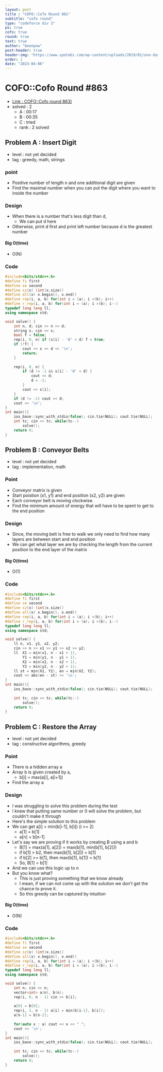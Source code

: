 ```yaml
---
layout: post
title : "COFO::Cofo Round 801"
subtitle: "cofo round"
type: "codeforce div 3"
ps: true
cofo: true
round: true
text: true
author: "beenpow"
post-header: true
header-img: "https://www.spotebi.com/wp-content/uploads/2019/01/one-day-day-one-workout-motivation-spotebi.jpg"
order: 1
date: "2023-04-06"
---
```


# COFO::Cofo Round #863
- [Link : COFO::Cofo round 863)](https://codeforces.com/contest/1811)
- solved : 2
  - A : 00:17
  - B : 00:35
  - C : tried
  - rank : 2 solved

## Problem A : Insert Digit

- level : not yet decided
- tag : greedy, math, strings

### point
- Positive number of length n and one additional digit are given
- Find the maximal number when you can put the digit where you want to inside the number

### Design
- When there is a number that's less digit than d, 
  - We can put d here
- Otherwise, print d first and print left number because d is the greatest number

#### Big O(time)
- O(N)

### Code

```cpp
#include<bits/stdc++.h>
#define fi first
#define se second
#define sz(x) (int)x.size()
#define all(x) x.begin(), x.end()
#define rep(i, a, b) for(int i = (a); i <(b); i++)
#define r_rep(i, a, b) for(int i = (a); i >(b); i--)
typedef long long ll;
using namespace std;

void solve() {
    int n, d; cin >> n >> d;
    string s; cin >> s;
    bool f = false;
    rep(i, 0, n) if (s[i] - '0' < d) f = true;
    if (!f) {
        cout << s << d << '\n';
        return;
    }
    
    rep(i, 0, n) {
        if (d != -1 && s[i] - '0' < d) {
            cout << d;
            d = -1;
        }
        cout << s[i];
    }
    if (d != -1) cout << d;
    cout << '\n';
}
int main(){
    ios_base::sync_with_stdio(false); cin.tie(NULL); cout.tie(NULL);
    int tc; cin >> tc; while(tc--)
        solve();
    return 0;
}
```

## Problem B : Conveyor Belts

- level : not yet decided
- tag : implementation, math

### Point
- Conveyor matrix is given
- Start poistion (x1, y1) and end position (x2, y2) are given
- Each conveyor belt is moving clockwise.
- Find the minimum amount of energy that will have to be spent to get to the end position

### Design
- Since, the moving belt is free to walk we only need to find how many layers are between start and end position
- We can get what layer we are by checking the length from the current position to the end layer of the matrix

#### Big O(time)
- O(1)

### Code

```cpp
#include<bits/stdc++.h>
#define fi first
#define se second
#define sz(x) (int)x.size()
#define all(x) x.begin(), x.end()
#define rep(i, a, b) for(int i = (a); i <(b); i++)
#define r_rep(i, a, b) for(int i = (a); i >(b); i--)
typedef long long ll;
using namespace std;

void solve() {
    ll n, x1, y1, x2, y2;
    cin >> n >> x1 >> y1 >> x2 >> y2;
    ll  X1 = min(x1, n - x1 + 1),
        Y1 = min(y1, n - y1 + 1),
        X2 = min(x2, n - x2 + 1),
        Y2 = min(y2, n - y2 + 1);
    ll st = min(X1, Y1), en = min(X2, Y2);
    cout << abs(en - st) << '\n';
}
int main(){
    ios_base::sync_with_stdio(false); cin.tie(NULL); cout.tie(NULL);
    
    int tc; cin >> tc; while(tc--)
        solve();
    return 0;
}
```

## Problem C : Restore the Array

- level : not yet decided
- tag : constructive algorithms, greedy

### Point
- There is a hidden array a
- Array b is given created by a, 
  - b[i] = max(a[i], a[i+1])
- Find the array a

### Design
- I was struggling to solve this problem during the test
- I knew that putting same number or 0 will solve the problem, but couldn't make it through
- Here's the simple solution to this problem
- We can get a[i] = min(b[i-1], b[i]) (i >= 2)
  - a[1] = b[1]
  - a[n] = b[n-1]
- Let's say we are proving if it works by creating B using a and b
  - B[1] = max(a[1], a[2]) = max(b[1], min(b[1], b[2]))
  - if b[1] > b2, then max(b[1], b[2]) = b[1]
  - if b[2] >= b[1], then max(b[1], b[1]) = b[1]
  - So, B[1] = b[1]
- And we can use this logic up to n
- But you know what?
  - This is just proving something that we know already
  - I mean, if we can not come up with the solution we don't get the chance to prove it.
  - So this greedy can be captured by intuition

#### Big O(time)
- O(N)

### Code

```cpp
#include<bits/stdc++.h>
#define fi first
#define se second
#define sz(x) (int)x.size()
#define all(x) x.begin(), x.end()
#define rep(i, a, b) for(int i = (a); i <(b); i++)
#define r_rep(i, a, b) for(int i = (a); i >(b); i--)
typedef long long ll;
using namespace std;

void solve() {
    int n; cin >> n;
    vector<int> a(n), b(n);
    rep(i, 0, n - 1) cin >> b[i];
    
    a[0] = b[0];
    rep(i, 1, n - 1) a[i] = min(b[i-1], b[i]);
    a[n-1] = b[n-2];
    
    for(auto x : a) cout << x << " ";
    cout << '\n';
}
int main(){
    ios_base::sync_with_stdio(false); cin.tie(NULL); cout.tie(NULL);
    
    int tc; cin >> tc; while(tc--)
        solve();
    return 0;
}

```
